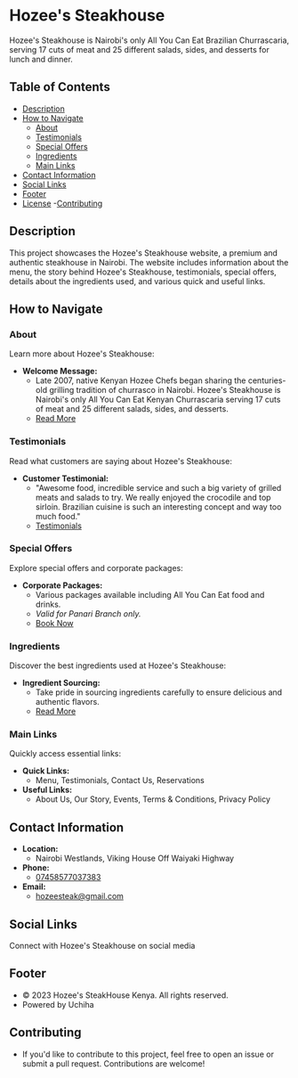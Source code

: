 # Hozee's Steakhouse

Hozee's Steakhouse is Nairobi's only All You Can Eat Brazilian Churrascaria, serving 17 cuts of meat and 25 different salads, sides, and desserts for lunch and dinner.

## Table of Contents

- [Description](#description)
- [How to Navigate](#how-to-navigate)
  - [About](#about)
  - [Testimonials](#testimonials)
  - [Special Offers](#special-offers)
  - [Ingredients](#ingredients)
  - [Main Links](#main-links)
- [Contact Information](#contact-information)
- [Social Links](#social-links)
- [Footer](#footer)
- [License](#license)
-[Contributing](#contributing)
## Description

This project showcases the Hozee's Steakhouse website, a premium and authentic steakhouse in Nairobi. The website includes information about the menu, the story behind Hozee's Steakhouse, testimonials, special offers, details about the ingredients used, and various quick and useful links.

## How to Navigate

### About

Learn more about Hozee's Steakhouse:

- **Welcome Message:**
  - Late 2007, native Kenyan Hozee Chefs began sharing the centuries-old grilling tradition of churrasco in Nairobi. Hozee's Steakhouse is Nairobi's only All You Can Eat Kenyan Churrascaria serving 17 cuts of meat and 25 different salads, sides, and desserts.
  - [Read More](ourstory.html)

### Testimonials

Read what customers are saying about Hozee's Steakhouse:

- **Customer Testimonial:**
  - "Awesome food, incredible service and such a big variety of grilled meats and salads to try. We really enjoyed the crocodile and top sirloin. Brazilian cuisine is such an interesting concept and way too much food."
  - [Testimonials](ourstory.html)

### Special Offers

Explore special offers and corporate packages:

- **Corporate Packages:**
  - Various packages available including All You Can Eat food and drinks.
  - *Valid for Panari Branch only.*
  - [Book Now](reserve.html)

### Ingredients

Discover the best ingredients used at Hozee's Steakhouse:

- **Ingredient Sourcing:**
  - Take pride in sourcing ingredients carefully to ensure delicious and authentic flavors.
  - [Read More](#about)

### Main Links

Quickly access essential links:

- **Quick Links:**
  - Menu, Testimonials, Contact Us, Reservations
- **Useful Links:**
  - About Us, Our Story, Events, Terms & Conditions, Privacy Policy

## Contact Information

- **Location:**
  - Nairobi Westlands, Viking House Off Waiyaki Highway
- **Phone:**
  - [07458577037383](tel:07458577037383)
- **Email:**
  - [hozeesteak@gmail.com](mailto:hozeesteak@gmail.com)

## Social Links

Connect with Hozee's Steakhouse on social media

## Footer

- © 2023 Hozee's SteakHouse Kenya. All rights reserved.
- Powered by Uchiha

## Contributing 
- If you'd like to contribute to this project, feel free to open an issue or submit a pull request. Contributions are welcome!

